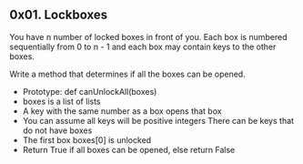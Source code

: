 ## 0x01. Lockboxes
You have n number of locked boxes in front of you. Each box is numbered sequentially from 0 to n - 1 and each box may contain keys to the other boxes.

Write a method that determines if all the boxes can be opened.
* Prototype: def canUnlockAll(boxes)
* boxes is a list of lists
* A key with the same number as a box opens that box
* You can assume all keys will be positive integers
There can be keys that do not have boxes
* The first box boxes[0] is unlocked
* Return True if all boxes can be opened, else return False
